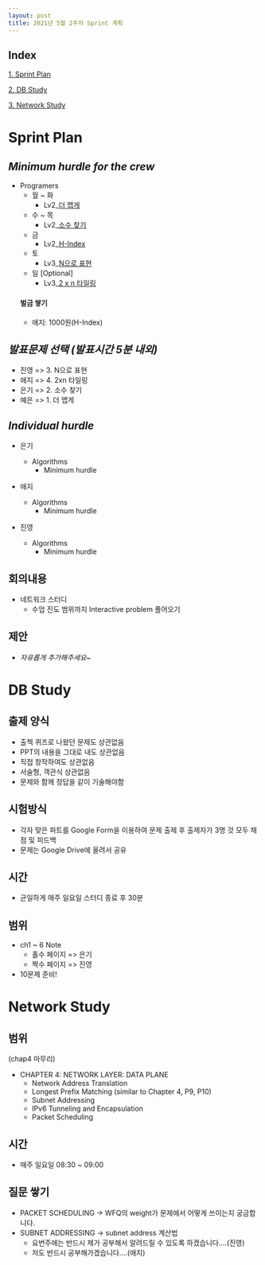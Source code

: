 ```yaml
---
layout: post
title: 2021년 5월 2주차 Sprint 계획
---
```


## Index

[1. Sprint Plan](#Sprint-Plan)

[2. DB Study](#DB-Study)

[3. Network Study](#Network-Study)

# Sprint Plan

## _Minimum hurdle for the crew_

- Programers
  - 월 ~ 화
    - Lv2\_[더 맵게](https://programmers.co.kr/learn/courses/30/lessons/42626)
  - 수 ~ 목
    - Lv2\_[소수 찾기](https://programmers.co.kr/learn/courses/30/lessons/42839)
  - 금
    - Lv2\_[H-Index](https://programmers.co.kr/learn/courses/30/lessons/42747)
  - 토
    - Lv3\_[N으로 표현](https://programmers.co.kr/learn/courses/30/lessons/42895)
  - 일 [Optional]
    - Lv3\_[2 x n 타일링](https://programmers.co.kr/learn/courses/30/lessons/12900)
  #### 벌금 쌓기
  - 애지: 1000원(H-Index)

## _발표문제 선택 (발표시간 5분 내외)_

- 진영 => 3. N으로 표현
- 애지 => 4. 2xn 타일링
- 은기 => 2. 소수 찾기
- 예은 => 1. 더 맵게

## _Individual hurdle_

- 은기

  - Algorithms
    - Minimum hurdle

- 애지

  - Algorithms
    - Minimum hurdle

- 진영

  - Algorithms
    - Minimum hurdle

## 회의내용

- 네트워크 스터디
  - 수업 진도 범위까지 Interactive problem 풀어오기

## 제안

- _자유롭게 추가해주세요~_

# DB Study

## 출제 양식

- 출첵 퀴즈로 나왔던 문제도 상관없음
- PPT의 내용을 그대로 내도 상관없음
- 직접 창작하여도 상관없음
- 서술형, 객관식 상관없음
- 문제와 함께 정답을 같이 기술해야함

## 시험방식

- 각자 맞은 파트를 Google Form을 이용하여 문제 출제 후 출제자가 3명 것 모두 채점 및 피드백
- 문제는 Google Drive에 올려서 공유

## 시간

- 균일하게 매주 일요일 스터디 종료 후 30분

## 범위

- ch1 ~ 6 Note
  - 홀수 페이지 => 은기
  - 짝수 페이지 => 진영
- 10문제 준비!

# Network Study

## 범위

(chap4 마무리)

- CHAPTER 4: NETWORK LAYER: DATA PLANE
  - Network Address Translation
  - Longest Prefix Matching (similar to Chapter 4, P9, P10)
  - Subnet Addressing
  - IPv6 Tunneling and Encapsulation
  - Packet Scheduling

## 시간

- 매주 일요일 08:30 ~ 09:00

## 질문 쌓기

- PACKET SCHEDULING → WFQ의 weight가 문제에서 어떻게 쓰이는지 궁금합니다.
- SUBNET ADDRESSING → subnet address 계산법
  - 요번주에는 반드시 제가 공부해서 알려드릴 수 있도록 하겠습니다....(진영)
  - 저도 반드시 공부해가겠습니다....(애지)
